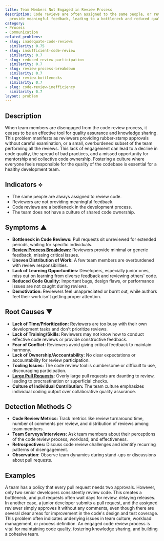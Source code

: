 ```yaml
---
title: Team Members Not Engaged in Review Process
description: Code reviews are often assigned to the same people, or reviewers do not
  provide meaningful feedback, leading to a bottleneck and reduced quality.
category:
- Process
- Communication
related_problems:
- slug: inadequate-code-reviews
  similarity: 0.75
- slug: insufficient-code-review
  similarity: 0.7
- slug: reduced-review-participation
  similarity: 0.7
- slug: review-process-breakdown
  similarity: 0.7
- slug: review-bottlenecks
  similarity: 0.7
- slug: code-review-inefficiency
  similarity: 0.7
layout: problem
---
```


## Description
When team members are disengaged from the code review process, it ceases to be an effective tool for quality assurance and knowledge sharing. This problem manifests as reviewers providing rubber-stamp approvals without careful examination, or a small, overburdened subset of the team performing all the reviews. This lack of engagement can lead to a decline in code quality, the spread of bad practices, and a missed opportunity for mentorship and collective code ownership. Fostering a culture where everyone feels responsible for the quality of the codebase is essential for a healthy development team.

## Indicators ⟡
- The same people are always assigned to review code.
- Reviewers are not providing meaningful feedback.
- Code reviews are a bottleneck in the development process.
- The team does not have a culture of shared code ownership.

## Symptoms ▲

- **Bottleneck in Code Reviews:** Pull requests sit unreviewed for extended periods, waiting for specific individuals.
- **[Review Process Breakdown](review-process-breakdown.md):** Reviewers provide minimal or generic feedback, missing critical issues.
- **Uneven Distribution of Work:** A few team members are overburdened with review responsibilities.
- **Lack of Learning Opportunities:** Developers, especially junior ones, miss out on learning from diverse feedback and reviewing others' code.
- **Reduced Code Quality:** Important bugs, design flaws, or performance issues are not caught during reviews.
- **Demotivation:** Reviewers feel unappreciated or burnt out, while authors feel their work isn't getting proper attention.

## Root Causes ▼

- **Lack of Time/Prioritization:** Reviewers are too busy with their own development tasks and don't prioritize reviews.
- **Lack of Training/Skills:** Reviewers may not know how to conduct effective code reviews or provide constructive feedback.
- **Fear of Conflict:** Reviewers avoid giving critical feedback to maintain harmony.
- **Lack of Ownership/Accountability:** No clear expectations or accountability for review participation.
- **Tooling Issues:** The code review tool is cumbersome or difficult to use, discouraging participation.
- **[Large Pull Requests](large-pull-requests.md):** Overly large pull requests are daunting to review, leading to procrastination or superficial checks.
- **Culture of Individual Contribution:** The team culture emphasizes individual coding output over collaborative quality assurance.

## Detection Methods ○

- **Code Review Metrics:** Track metrics like review turnaround time, number of comments per review, and distribution of reviews among team members.
- **Team Surveys/Interviews:** Ask team members about their perceptions of the code review process, workload, and effectiveness.
- **Retrospectives:** Discuss code review challenges and identify recurring patterns of disengagement.
- **Observation:** Observe team dynamics during stand-ups or discussions about pull requests.

## Examples
A team has a policy that every pull request needs two approvals. However, only two senior developers consistently review code. This creates a bottleneck, and pull requests often wait days for review, delaying releases. In another case, a junior developer submits a pull request, and the assigned reviewer simply approves it without any comments, even though there are several clear areas for improvement in the code's design and test coverage. This problem often indicates underlying issues in team culture, workload management, or process definition. An engaged code review process is vital for maintaining code quality, fostering knowledge sharing, and building a cohesive team.